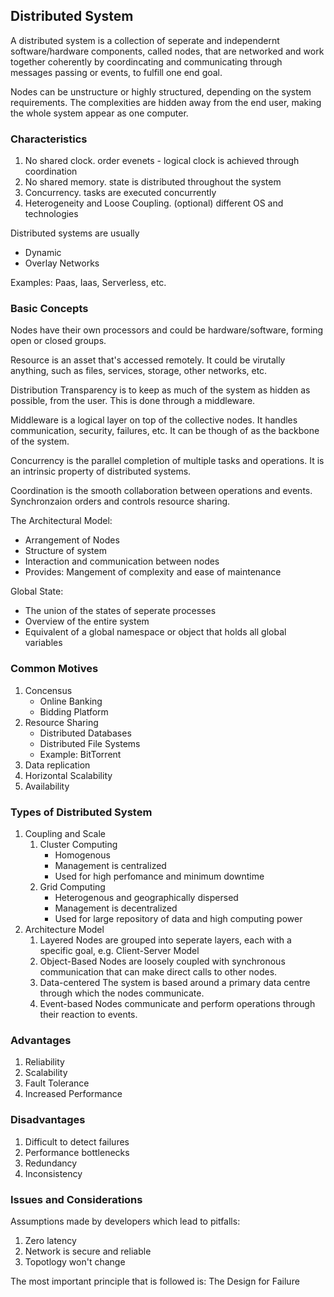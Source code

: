 ## Distributed System

A distributed system is a collection of seperate and independernt software/hardware components, called nodes, that are networked and work together coherently by coordincating and communicating through messages passing or events, to fulfill one end goal.

Nodes can be unstructure or highly structured, depending on the system requirements. The complexities are hidden away from the end user, making the whole system appear as one computer.

### Characteristics

1. No shared clock. order evenets - logical clock is achieved through coordination
2. No shared memory. state is distributed throughout the system
3. Concurrency. tasks are executed concurrently
4. Heterogeneity and Loose Coupling. (optional) different OS and technologies

Distributed systems are usually

- Dynamic
- Overlay Networks

Examples: Paas, Iaas, Serverless, etc.

### Basic Concepts

Nodes have their own processors and could be hardware/software, forming open or
closed groups.

Resource is an asset that's accessed remotely. It could be virutally anything, such as files, services, storage, other networks, etc.

Distribution Transparency is to keep as much of the system as hidden as possible, from the user. This is done through a middleware.

Middleware is a logical layer on top of the collective nodes. It handles communication, security, failures, etc. It can be though of as the backbone of the system.

Concurrency is the parallel completion of multiple tasks and operations. It is an intrinsic property of distributed systems.

Coordination is the smooth collaboration between operations and events.
Synchronzaion orders and controls resource sharing.

The Architectural Model:

- Arrangement of Nodes
- Structure of system
- Interaction and communication between nodes
- Provides: Mangement of complexity and ease of maintenance

Global State:

- The union of the states of seperate processes
- Overview of the entire system
- Equivalent of a global namespace or object that holds all global variables

### Common Motives

1. Concensus
   - Online Banking
   - Bidding Platform
2. Resource Sharing
   - Distributed Databases
   - Distributed File Systems
   - Example: BitTorrent
3. Data replication
4. Horizontal Scalability
5. Availability

### Types of Distributed System

1. Coupling and Scale
   1. Cluster Computing
      - Homogenous
      - Management is centralized
      - Used for high perfomance and minimum downtime
   2. Grid Computing
      - Heterogenous and geographically dispersed
      - Management is decentralized
      - Used for large repository of data and high computing power
2. Architecture Model
   1. Layered
      Nodes are grouped into seperate layers, each with a specific goal, e.g. Client-Server Model
   2. Object-Based
      Nodes are loosely coupled with synchronous communication that can make direct calls to other nodes.
   3. Data-centered
      The system is based around a primary data centre through which the nodes communicate.
   4. Event-based
      Nodes communicate and perform operations through their reaction to events.

### Advantages

1. Reliability
2. Scalability
3. Fault Tolerance
4. Increased Performance

### Disadvantages

1. Difficult to detect failures
2. Performance bottlenecks
3. Redundancy
4. Inconsistency

### Issues and Considerations

Assumptions made by developers which lead to pitfalls:

1. Zero latency
2. Network is secure and reliable
3. Topotlogy won't change

The most important principle that is followed is: The Design for Failure
